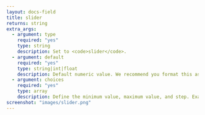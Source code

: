 ```yaml
---
layout: docs-field
title: slider
returns: string
extra_args:
  - argument: type
    required: "yes"
    type: string
    description: Set to <code>slider</code>.
  - argument: default
    required: "yes"
    type: string|int|float
    description: Default numeric value. We recommend you format this as a string (wrap it in quotes).
  - argument: choices
    required: "yes"
    type: array
    description: Define the minimum value, maximum value, and step. Example <code>'choices' => array( 'min' => '0', 'max' => '100', 'step' => '1' )</code>.
screenshot: "images/slider.png"
---
```

